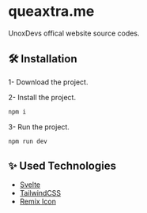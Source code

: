 
# queaxtra.me
UnoxDevs offical website source codes.


## 🛠 Installation

1- Download the project.

2- Install the project.
```js
npm i
```

3- Run the project.
```js
npm run dev
```

  
## ✨ Used Technologies

- [Svelte](https://svelte.dev/)
- [TailwindCSS](https://tailwindcss.com/)
- [Remix Icon](https://remixicon.com/)
  
